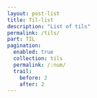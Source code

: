 ```yaml
---
layout: post-list
title: Til-list
description: "List of tils"
permalink: /tils/
part: TIL
pagination: 
  enabled: true
  collection: tils
  permalink: /:num/
  trail:
    before: 2
    after: 2
---
```

